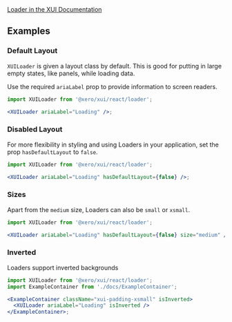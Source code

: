 <div class="xui-margin-vertical">
	<a href="../section-components-identifiers-loader.html" isDocLink>Loader in the XUI Documentation</a>
</div>

## Examples

### Default Layout

`XUILoader` is given a layout class by default. This is good for putting in large empty states, like panels, while loading data.

Use the required `ariaLabel` prop to provide information to screen readers.

```jsx harmony
import XUILoader from '@xero/xui/react/loader';

<XUILoader ariaLabel="Loading" />;
```

### Disabled Layout

For more flexibility in styling and using Loaders in your application, set the prop `hasDefaultLayout` to `false`.

```jsx harmony
import XUILoader from '@xero/xui/react/loader';

<XUILoader ariaLabel="Loading" hasDefaultLayout={false} />;
```

### Sizes

Apart from the `medium` size, Loaders can also be `small` or `xsmall`.

```jsx harmony
import XUILoader from '@xero/xui/react/loader';

<XUILoader ariaLabel="Loading" hasDefaultLayout={false} size="medium" />;
```

### Inverted

Loaders support inverted backgrounds

```jsx harmony
import XUILoader from '@xero/xui/react/loader';
import ExampleContainer from './docs/ExampleContainer';

<ExampleContainer className="xui-padding-xsmall" isInverted>
  <XUILoader ariaLabel="Loading" isInverted />
</ExampleContainer>;
```
